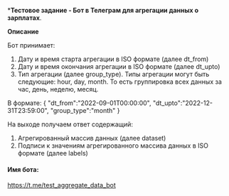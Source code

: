 ***Тестовое задание - Бот в Телеграм для агрегации данных о зарплатах**. 


**Описание**

Бот принимает: 
1.	Дату и время старта агрегации в ISO формате (далее dt_from)
2.	Дату и время окончания агрегации в ISO формате (далее dt_upto)
3.	Тип агрегации (далее group_type). Типы агрегации могут быть следующие: hour, day, month. То есть группировка всех данных за час, день, неделю, месяц.

В формате:
{
"dt_from":"2022-09-01T00:00:00",
"dt_upto":"2022-12-31T23:59:00",
"group_type":"month"
}

На выходе получаем ответ содержащий:
1.	Агрегированный массив данных (далее dataset)
2.	Подписи к значениям агрегированного массива данных в ISO формате (далее labels)


#### Имя бота:
https://t.me/test_aggregate_data_bot
